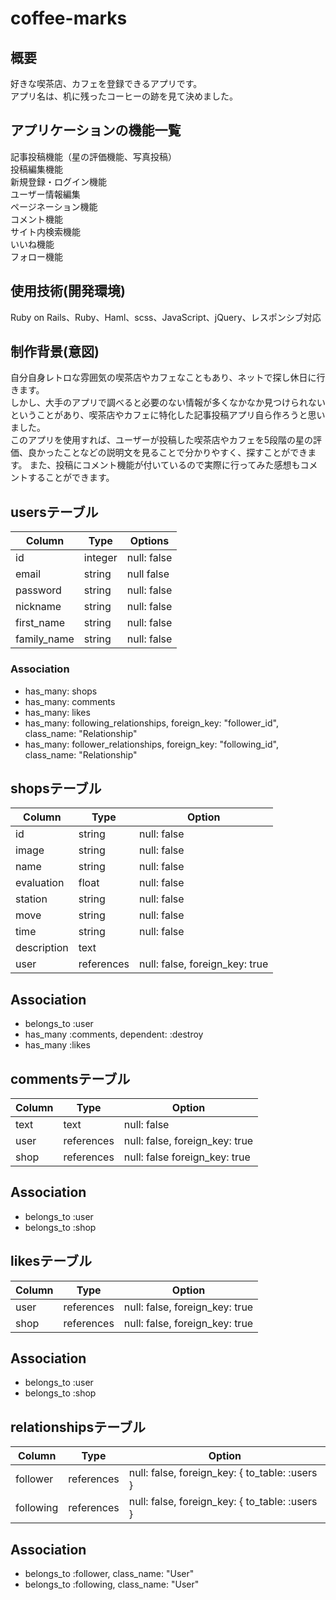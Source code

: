 # coffee-marks
## 概要
好きな喫茶店、カフェを登録できるアプリです。  
アプリ名は、机に残ったコーヒーの跡を見て決めました。

## アプリケーションの機能一覧
記事投稿機能（星の評価機能、写真投稿）  
投稿編集機能  
新規登録・ログイン機能  
ユーザー情報編集  
ページネーション機能  
コメント機能  
サイト内検索機能  
いいね機能  
フォロー機能  

## 使用技術(開発環境)
Ruby on Rails、Ruby、Haml、scss、JavaScript、jQuery、レスポンシブ対応

## 制作背景(意図)
自分自身レトロな雰囲気の喫茶店やカフェなこともあり、ネットで探し休日に行きます。  
しかし、大手のアプリで調べると必要のない情報が多くなかなか見つけられないということがあり、喫茶店やカフェに特化した記事投稿アプリ自ら作ろうと思いました。  
このアプリを使用すれば、ユーザーが投稿した喫茶店やカフェを5段階の星の評価、良かったことなどの説明文を見ることで分かりやすく、探すことができます。
また、投稿にコメント機能が付いているので実際に行ってみた感想もコメントすることができます。

## usersテーブル
|Column|Type|Options|
|------|----|-------|
|id|integer|null: false|
|email|string|null false|
|password|string|null: false|
|nickname|string|null: false|
|first_name|string|null: false|
|family_name|string|null: false|

### Association
- has_many: shops
- has_many: comments
- has_many: likes
- has_many: following_relationships, foreign_key: "follower_id", class_name: "Relationship"
- has_many: follower_relationships, foreign_key: "following_id", class_name: "Relationship"

## shopsテーブル
|Column|Type|Option|
|------|----|------|
|id|string|null: false|
|image|string|null: false|
|name|string|null: false|
|evaluation|float|null: false|
|station|string|null: false|
|move|string|null: false|
|time|string|null: false|
|description|text|
|user|references|null: false, foreign_key: true|

## Association
- belongs_to :user
- has_many :comments, dependent: :destroy
- has_many :likes

## commentsテーブル
|Column|Type|Option|
|------|----|------|
|text|text|null: false|
|user|references|null: false, foreign_key: true|
|shop|references|null: false foreign_key: true|

## Association
- belongs_to :user
- belongs_to :shop

## likesテーブル
|Column|Type|Option|
|------|----|------|
|user|references|null: false, foreign_key: true|
|shop|references|null: false, foreign_key: true|

## Association
- belongs_to :user
- belongs_to :shop

## relationshipsテーブル
|Column|Type|Option|
|------|----|------|
|follower|references|null: false, foreign_key: { to_table: :users }|
|following|references|null: false, foreign_key: { to_table: :users }|

## Association
- belongs_to :follower, class_name: "User"
- belongs_to :following, class_name: "User"